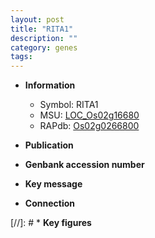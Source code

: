 ```yaml
---
layout: post
title: "RITA1"
description: ""
category: genes
tags: 
---
```


* **Information**  
    + Symbol: RITA1  
    + MSU: [LOC_Os02g16680](http://rice.uga.edu/cgi-bin/ORF_infopage.cgi?orf=LOC_Os02g16680)  
    + RAPdb: [Os02g0266800](http://rapdb.dna.affrc.go.jp/viewer/gbrowse_details/irgsp1?name=Os02g0266800)  

* **Publication**  

* **Genbank accession number**  

* **Key message**  

* **Connection**  

[//]: # * **Key figures**  


